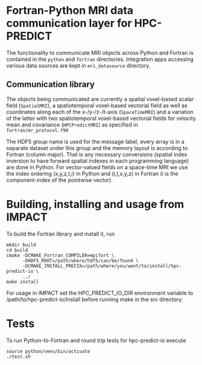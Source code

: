 # Fortran-Python MRI data communication layer for HPC-PREDICT

The functionality to communicate MRI objects across Python and Fortran is contained in the `python` and `fortran` directories. Integration apps accessing various data sources are kept in `mri_datasource` directory. 

## Communication library

The objects being communicated are currently a spatial voxel-based scalar field (`SpatialMRI`), a spatiotemporal voxel-based vectorial field as well as coordinates along each of the x-/y-/z-/t-axis (`SpaceTimeMRI`) and a variation of the latter with two spatiotemporal voxel-based vectorial fields for velocity mean and covariance (`HPCPredictMRI`) as specified in `fortran/mr_protocol.f90`

The HDF5 group name is used for the message label, every array is in a separate dataset under this group and the memory layout is according to Fortran (column major).
That is any necessary conversions (spatial index inversion to have forward spatial indexes in each programming language) are done in Python. For vector-valued fields on a space-time MRI we use the index ordering (x,y,z,t,i) in Python and (i,t,x,y,z) in Fortran (i is the component-index of the pointwise vector).

# Building, installing and usage from IMPACT

To build the Fortran library and install it, run 

```
mkdir build
cd build
cmake -DCMAKE_Fortran_COMPILER=mpifort \
      -DHDF5_ROOT=/path/where/hdf5/can/be/found \
      -DCMAKE_INSTALL_PREFIX=/path/where/you/want/to/install/hpc-predict-io \
      ../
make install
```

For usage in IMPACT set the HPC_PREDICT_IO_DIR environment variable to /path/to/hpc-predict-io/install before running make in the src directory.

# Tests

To run Python-to-Fortran and round trip tests for hpc-predict-io execute

```
source python/venv/bin/activate
./test.sh
```
